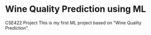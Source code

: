 
# Wine Quality Prediction using ML

CSE422 Project
This is my first ML project based on "Wine Quality Prediction". 
